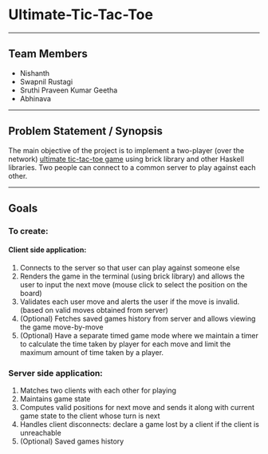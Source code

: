 # Ultimate-Tic-Tac-Toe
---

## Team Members

- Nishanth
- Swapnil Rustagi
- Sruthi Praveen Kumar Geetha
- Abhinava

---

## Problem Statement / Synopsis

The main objective of the project is to implement a two-player (over the network) [ultimate tic-tac-toe game](https://en.wikipedia.org/wiki/Ultimate_tic-tac-toe) using brick library and other Haskell libraries. Two people can connect to a common server to play against each other.

---

## Goals

### To create:

#### Client side application: 

1. Connects to the server so that user can play against someone else
2. Renders the game in the terminal (using brick library) and allows the user to input the next move (mouse click to select the position on the board)
3. Validates each user move and alerts the user if the move is invalid.  (based on valid moves obtained from server)
4. (Optional) Fetches saved games history from server and allows viewing the game move-by-move
5. (Optional) Have a separate timed game mode where we maintain a timer to calculate the time taken by player for each move and limit the maximum amount of time taken by a player.

### Server side application:

1. Matches two clients with each other for playing
2. Maintains game state
3. Computes valid positions for next move and sends it along with current game state to the client whose turn is next
4. Handles client disconnects: declare a game lost by a client if the client is unreachable
5. (Optional) Saved games history
